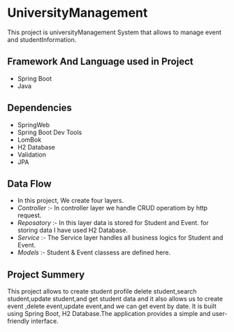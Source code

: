 # UniversityManagement

This project is universityManagement System that allows to manage event and studentInformation.

## Framework And Language used in Project
- Spring Boot 
- Java 

## Dependencies
- SpringWeb
- Spring Boot Dev Tools
- LomBok
- H2 Database
- Validation
- JPA

## Data Flow 
- In this project, We create four layers.
- *Controller* :- In controller layer we handle CRUD operatiom by http request.
- *Reposatory* :- In this layer data is stored for Student and Event. for storing data I have used H2 Database.
- *Service* :- The Service layer handles all business logics for Student and Event.
 - *Models* :- Student & Event classess are defined here. 
 
## Project Summery
 This project allows to create student profile delete student,search student,update student,and get student data and it also allows us to create event ,delete event,update event,and we can get event by date. It is built using Spring Boot, H2 Database.The application provides a simple and user-friendly interface.
